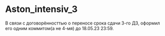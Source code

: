 # Aston_intensiv_3
В связи с договорённосттью  о переносе срока сдачи 3-го ДЗ, оформил его одним коммитом(а не 4-мя) до 18.05.23 23:59.
